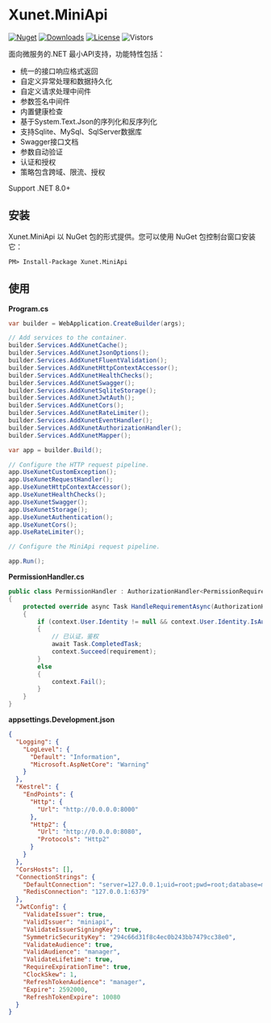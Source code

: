 # Xunet.MiniApi

[![Nuget](https://img.shields.io/nuget/v/Xunet.MiniApi.svg?style=flat-square)](https://www.nuget.org/packages/Xunet.MiniApi)
[![Downloads](https://img.shields.io/nuget/dt/Xunet.MiniApi.svg?style=flat-square)](https://www.nuget.org/stats/packages/Xunet.MiniApi?groupby=Version)
[![License](https://img.shields.io/github/license/shelley-xl/Xunet.MiniApi.svg)](https://github.com/shelley-xl/Xunet.MiniApi/blob/master/LICENSE)
![Vistors](https://visitor-badge.laobi.icu/badge?page_id=https://github.com/shelley-xl/Xunet.MiniApi)

面向微服务的.NET 最小API支持，功能特性包括：

- 统一的接口响应格式返回
- 自定义异常处理和数据持久化
- 自定义请求处理中间件
- 参数签名中间件
- 内置健康检查
- 基于System.Text.Json的序列化和反序列化
- 支持Sqlite、MySql、SqlServer数据库
- Swagger接口文档
- 参数自动验证
- 认证和授权
- 策略包含跨域、限流、授权

Support .NET 8.0+

## 安装

Xunet.MiniApi 以 NuGet 包的形式提供。您可以使用 NuGet 包控制台窗口安装它：

```
PM> Install-Package Xunet.MiniApi
```

## 使用

**Program.cs**

```c#
var builder = WebApplication.CreateBuilder(args);

// Add services to the container.
builder.Services.AddXunetCache();
builder.Services.AddXunetJsonOptions();
builder.Services.AddXunetFluentValidation();
builder.Services.AddXunetHttpContextAccessor();
builder.Services.AddXunetHealthChecks();
builder.Services.AddXunetSwagger();
builder.Services.AddXunetSqliteStorage();
builder.Services.AddXunetJwtAuth();
builder.Services.AddXunetCors();
builder.Services.AddXunetRateLimiter();
builder.Services.AddXunetEventHandler();
builder.Services.AddXunetAuthorizationHandler();
builder.Services.AddXunetMapper();

var app = builder.Build();

// Configure the HTTP request pipeline.
app.UseXunetCustomException();
app.UseXunetRequestHandler();
app.UseXunetHttpContextAccessor();
app.UseXunetHealthChecks();
app.UseXunetSwagger();
app.UseXunetStorage();
app.UseXunetAuthentication();
app.UseXunetCors();
app.UseRateLimiter();

// Configure the MiniApi request pipeline.

app.Run();
```

**PermissionHandler.cs**

```c#
public class PermissionHandler : AuthorizationHandler<PermissionRequirement>
{
    protected override async Task HandleRequirementAsync(AuthorizationHandlerContext context, PermissionRequirement requirement)
    {
        if (context.User.Identity != null && context.User.Identity.IsAuthenticated)
        {
            // 已认证，鉴权
            await Task.CompletedTask;
            context.Succeed(requirement);
        }
        else
        {
            context.Fail();
        }
    }
}
```

**appsettings.Development.json**

```json
{
  "Logging": {
    "LogLevel": {
      "Default": "Information",
      "Microsoft.AspNetCore": "Warning"
    }
  },
  "Kestrel": {
    "EndPoints": {
      "Http": {
        "Url": "http://0.0.0.0:8000"
      },
      "Http2": {
        "Url": "http://0.0.0.0:8080",
        "Protocols": "Http2"
      }
    }
  },
  "CorsHosts": [],
  "ConnectionStrings": {
    "DefaultConnection": "server=127.0.0.1;uid=root;pwd=root;database=miniapi;max pool size=8000;Charset=utf8;SslMode=none;Allow User Variables=True;",
    "RedisConnection": "127.0.0.1:6379"
  },
  "JwtConfig": {
    "ValidateIssuer": true,
    "ValidIssuer": "miniapi",
    "ValidateIssuerSigningKey": true,
    "SymmetricSecurityKey": "294c66d31f8c4ec0b243bb7479cc38e0",
    "ValidateAudience": true,
    "ValidAudience": "manager",
    "ValidateLifetime": true,
    "RequireExpirationTime": true,
    "ClockSkew": 1,
    "RefreshTokenAudience": "manager",
    "Expire": 2592000,
    "RefreshTokenExpire": 10080
  }
}
```
